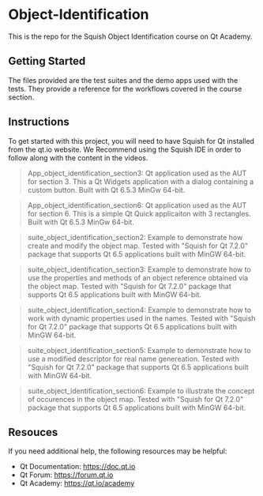 # Object-Identification

This is the repo for the Squish Object Identification course on Qt Academy.

## Getting Started

The files provided are the test suites and the demo apps used with the tests. They provide a reference for the workflows covered in the course section.

## Instructions

To get started with this project, you will need to have Squish for Qt installed from the qt.io website. We Recommend using the Squish IDE in order to follow along with the content in the videos.

> App_object_identification_section3: Qt application used as the AUT for section 3. This a Qt Widgets application with a dialog containing a custom button. Built with Qt 6.5.3 MinGw 64-bit.

> App_object_identification_section6: Qt application used as the AUT for section 6. This is a simple Qt Quick applicaiton with 3 rectangles. Built with Qt 6.5.3 MinGw 64-bit.

> suite_object_identification_section2: Example to demonstrate how create and modify the object map. Tested with "Squish for Qt 7.2.0" package that supports Qt 6.5 applications built with MinGW 64-bit.

> suite_object_identification_section3: Example to demonstrate how to use the properties and methods of an object reference obtained via the object map. Tested with "Squish for Qt 7.2.0" package that supports Qt 6.5 applications built with MinGW 64-bit.

> suite_object_identification_section4: Example to demonstrate how to work with dynamic properties used in the names. Tested with "Squish for Qt 7.2.0" package that supports Qt 6.5 applications built with MinGW 64-bit.

> suite_object_identification_section5: Example to demonstrate how to use a modified descriptor for real name genereation. Tested with "Squish for Qt 7.2.0" package that supports Qt 6.5 applications built with MinGW 64-bit.

> suite_object_identification_section6: Example to illustrate the concept of occurences in the object map. Tested with "Squish for Qt 7.2.0" package that supports Qt 6.5 applications built with MinGW 64-bit.

## Resouces

If you need additional help, the following resources may be helpful:

- Qt Documentation: https://doc.qt.io
- Qt Forum: https://forum.qt.io
- Qt Academy: https://qt.io/academy
